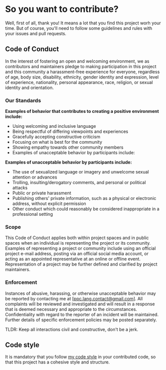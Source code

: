 # So you want to contribute?

Well, first of all, thank you! It means a lot that you find this project worh your time. But of course, you'll need to follow some guidelines and rules with your issues and pull requests.

## Code of Conduct

In the interest of fostering an open and welcoming environment, we as contributors and maintainers pledge to making participation in this project and this community a harassment-free experience for everyone, regardless of age, body size, disability, ethnicity, gender identity and expression, level of experience, nationality, personal appearance, race, religion, or sexual identity and orientation.

### Our Standards

**Examples of behavior that contributes to creating a positive environment include:**

- Using welcoming and inclusive language
- Being respectful of differing viewpoints and experiences
- Gracefully accepting constructive criticism
- Focusing on what is best for the community
- Showing empathy towards other community members
- Examples of unacceptable behavior by participants include:

**Examples of unacceptable behavior by participants include:**

- The use of sexualized language or imagery and unwelcome sexual attention or advances
- Trolling, insulting/derogatory comments, and personal or political attacks
- Public or private harassment
- Publishing others' private information, such as a physical or electronic address, without explicit permission
- Other conduct which could reasonably be considered inappropriate in a professional setting

### Scope

This Code of Conduct applies both within project spaces and in public spaces when an individual is representing the project or its community. Examples of representing a project or community include using an official project e-mail address, posting via an official social media account, or acting as an appointed representative at an online or offline event. Representation of a project may be further defined and clarified by project maintainers.

### Enforcement

Instances of abusive, harassing, or otherwise unacceptable behavior may be reported by contacting me at [ppc.lang.contact@gmail.com]. All complaints will be reviewed and investigated and will result in a response that is deemed necessary and appropriate to the circumstances. Confidentiality with regard to the reporter of an incident will be maintained. Further details of specific enforcement policies may be posted separately.

TLDR: Keep all interactions civil and constructive, don't be a jerk.

## Code style

It is mandatory that you follow [my code style](https://gist.github.com/TopchetoEU/0d7c411bc983ba6ef7b61d3753aa34bb) in your contributed code, so that this project has a cohesive style and structure.
